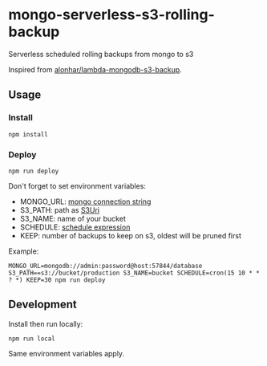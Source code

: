 # mongo-serverless-s3-rolling-backup

Serverless scheduled rolling backups from mongo to s3

Inspired from [alonhar/lambda-mongodb-s3-backup](https://github.com/alonhar/lambda-mongodb-s3-backup).

## Usage

### Install

```
npm install
```

### Deploy

```
npm run deploy
```

Don't forget to set environment variables:

- MONGO_URL: [mongo connection string](https://docs.mongodb.com/manual/reference/connection-string/)
- S3_PATH: path as [S3Uri](https://docs.aws.amazon.com/cli/latest/reference/s3/index.html#path-argument-type)
- S3_NAME: name of your bucket
- SCHEDULE: [schedule expression](https://docs.aws.amazon.com/lambda/latest/dg/tutorial-scheduled-events-schedule-expressions.html)
- KEEP: number of backups to keep on s3, oldest will be pruned first

Example:

```
MONGO_URL=mongodb://admin:password@host:57844/database S3_PATH==s3://bucket/production S3_NAME=bucket SCHEDULE=cron(15 10 * * ? *) KEEP=30 npm run deploy
```

## Development

Install then run locally:

```
npm run local
```

Same environment variables apply.

